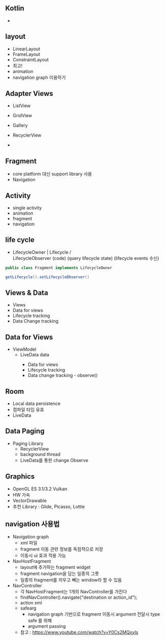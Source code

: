 ## Kotlin
 * 
## layout
 * LinearLayout
 * FrameLayout
 * ConstraintLayout
  * 최고!
  * animation
 * navigation graph 이용하기

## Adapter Views
 * ListView
 * GridView
 * Gallery

 * RecyclerView
  * 
## Fragment
 * core platform 대신 support library 사용
 * Navigation

## Activity
 * single activity
 * animation
 * fragment
 * navigation

## life cycle
 * LifecycleOwner
       |
    Lifecycle
  /                      \
 LifecycleObserver      (code)  (query lifecycle state)
 (lifecycle events 수신)               

```java
public class Fragment implements LifecycleOwner

getLifecycle().setLifecycleObserver()
```

## Views & Data
 * Views
 * Data for views
 * Lifecycle tracking
 * Data Change tracking

## Data for Views
 * ViewModel
   * LiveData<type> data
     * Data for views
     * Lifecycle tracking
     * Data change tracking - observe()


## Room
 * Local data persistence 
 * 컴파일 타임 유효
 * LiveData

## Data Paging
 * Paging Library
   * RecyclerView
   * background thread
   * LiveData를 통한 change Observe

## Graphics
 * OpenGL ES 3.1/3.2 Vulkan
 * HW 가속
 * VectorDrawable
 * 추천 Library : Glide, Picasso, Lottie
 
## navigation 사용법
 * Navigation graph
   * xml 파일
   * fragment 이동 관련 정보를 독점적으로 저장
   * 이동시 ui 효과 적용 가능
 * NavHostFragment
   * layout에 추가하는 fragment widget
   * fragment navigation을 담는 일종의 그릇
   * 일종의 fragment를 끼우고 빼는 window라 할 수 있음
 * NavController
   * 각 NavHostFragment는 1개의 NavController를 가진다
   * findNavController().navigate("destination or action_id");
   * action xml 
   * safearg
     * navigation graph 기반으로 fragment 이동시 argument 전달시 type safe 를 위해
     * argument passing
   * 참고 : https://www.youtube.com/watch?v=Y0Cs2MQxyIs
   
